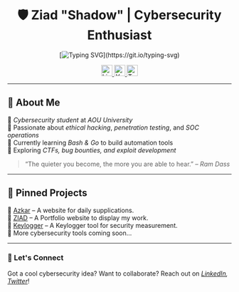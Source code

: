 # <div align="center"> 🛡 Ziad "Shadow" | Cybersecurity Enthusiast </div>  




<div align="center">
  
[![Typing SVG](https://readme-typing-svg.herokuapp.com?font=Fira+Code&pause=1000&color=87CEEB&center=true&vCenter=true&width=435&lines=Hey%2C+I%E2%80%99m+Shadow!;+Coding+by+day%2C+hacking+by+night.;+Always+learning%2C+always+breaking.;+Check+out+my+projects.)](https://git.io/typing-svg)

</div>

<div align="center">
  <a href="https://www.linkedin.com/in/ziad-tamer-5b8242311?utm_source=share&utm_campaign=share_via&utm_content=profile&utm_medium=android_app" target="_blank">
    <img src="https://img.shields.io/static/v1?message=LinkedIn&logo=linkedin&label=&color=0077B5&logoColor=white&labelColor=&style=for-the-badge" height="25" alt="LinkedIn" />
  </a>
  <a href="https://www.youtube.com/@ziad_einstein8218" target="_blank">
    <img src="https://img.shields.io/static/v1?message=Youtube&logo=youtube&label=&color=FF0000&logoColor=white&labelColor=&style=for-the-badge" height="25" alt="YouTube" />
  </a>
  <a href="https://x.com/ziad_einst73845" target="_blank">
    <img src="https://img.shields.io/static/v1?message=Twitter&logo=twitter&label=&color=1DA1F2&logoColor=white&labelColor=&style=for-the-badge" height="25" alt="Twitter" />
  </a>
</div>

---

## 👋 About Me  
🔹 *Cybersecurity student* at *AOU University*  
🔹 Passionate about *ethical hacking*, *penetration testing*, and *SOC operations*  
🔹 Currently learning *Bash & Go* to build automation tools  
🔹 Exploring *CTFs, bug bounties, and exploit development*  

> “The quieter you become, the more you are able to hear.” – *Ram Dass*  

---



## 📌 Pinned Projects  

<div align="left">

🔹 [Azkar](https://azkar-self.vercel.app/) – A website for daily supplications.  
🔹 [ZIAD](https://ziad-sable.vercel.app/) – A Portfolio website to display my work. <br>
🔹 [Keylogger](https://github.com/ZiadTamer52/Keylogger) – A Keylogger tool for security measurement.<br>
🔹 More cybersecurity tools coming soon...

</div>

---

### 🚀 Let's Connect  
Got a cool cybersecurity idea? Want to collaborate? Reach out on *[LinkedIn](https://www.linkedin.com/in/ziad-tamer-5b8242311?utm_source=share&utm_campaign=share_via&utm_content=profile&utm_medium=android_app), [Twitter](https://x.com/ziad_einst73845)*!
